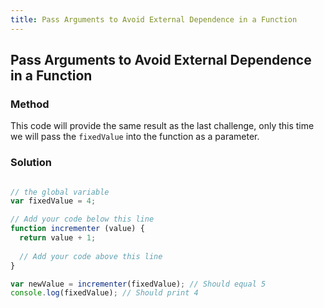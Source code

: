 ```yaml
---
title: Pass Arguments to Avoid External Dependence in a Function
---
```


## Pass Arguments to Avoid External Dependence in a Function

### Method

This code will provide the same result as the last challenge, only this time we will pass the `fixedValue` into the function as a parameter. 

### Solution

```javascript

// the global variable
var fixedValue = 4;

// Add your code below this line
function incrementer (value) {
  return value + 1;
  
  // Add your code above this line
}

var newValue = incrementer(fixedValue); // Should equal 5
console.log(fixedValue); // Should print 4
```